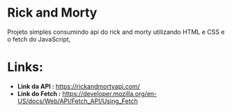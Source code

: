 # Rick and Morty

Projeto simples consumindo api do rick and morty utilizando HTML e CSS e o fetch do JavaScript,


# Links: 
* **Link da API :** https://rickandmortyapi.com/
* **Link do Fetch :** https://developer.mozilla.org/en-US/docs/Web/API/Fetch_API/Using_Fetch
